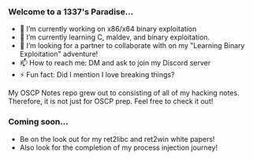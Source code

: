 ### Welcome to a 1337's Paradise...
- 🔭 I’m currently working on x86/x64 binary exploitation
- 🌱 I’m currently learning C, maldev, and binary exploitation.
- 🤔 I’m looking for a partner to collaborate with on my "Learning Binary Exploitation" adventure!
- 📫 How to reach me: DM and ask to join my Discord server
- ⚡ Fun fact: Did I mention I love breaking things?

My OSCP Notes repo grew out to consisting of all of my hacking notes. Therefore, it is not just for OSCP prep. Feel free to check it out!
### Coming soon...
- Be on the look out for my ret2libc and ret2win white papers!
- Also look for the completion of my process injection journey!
